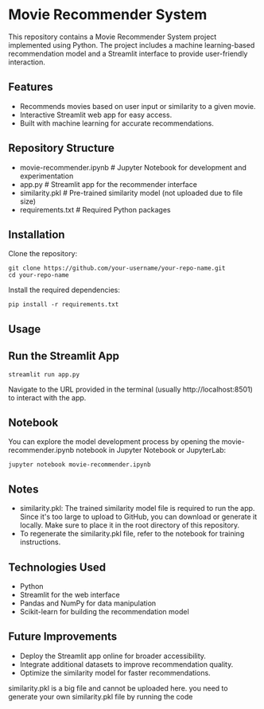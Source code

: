 # Movie Recommender System


This repository contains a Movie Recommender System project implemented using Python. The project includes a machine learning-based recommendation model and a Streamlit interface to provide user-friendly interaction.


## Features

- Recommends movies based on user input or similarity to a given movie.
- Interactive Streamlit web app for easy access.
- Built with machine learning for accurate recommendations.

## Repository Structure

- movie-recommender.ipynb   # Jupyter Notebook for development and experimentation
- app.py                   # Streamlit app for the recommender interface
- similarity.pkl           # Pre-trained similarity model (not uploaded due to file size)
- requirements.txt         # Required Python packages

## Installation

Clone the repository:

```
git clone https://github.com/your-username/your-repo-name.git
cd your-repo-name 
```

Install the required dependencies:

```
pip install -r requirements.txt
```


## Usage
## Run the Streamlit App
```
streamlit run app.py
```

Navigate to the URL provided in the terminal (usually http://localhost:8501) to interact with the app.

## Notebook
You can explore the model development process by opening the movie-recommender.ipynb notebook in Jupyter Notebook or JupyterLab:

```
jupyter notebook movie-recommender.ipynb
```

## Notes
- similarity.pkl: The trained similarity model file is required to run the app. Since it's too large to upload to GitHub, you can download or generate it locally. Make sure to place it in the root directory of this repository.
- To regenerate the similarity.pkl file, refer to the notebook for training instructions.

## Technologies Used
- Python
- Streamlit for the web interface
- Pandas and NumPy for data manipulation
- Scikit-learn for building the recommendation model

## Future Improvements
- Deploy the Streamlit app online for broader accessibility.
- Integrate additional datasets to improve recommendation quality.
- Optimize the similarity model for faster recommendations.

similarity.pkl is a big file and cannot be uploaded here. you need to generate your own similarity.pkl file by running the code
